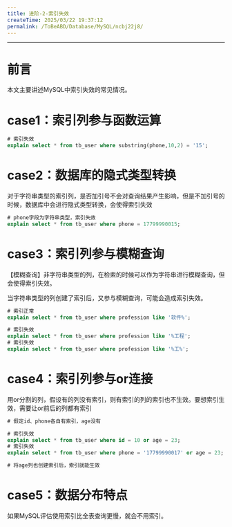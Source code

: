 ```yaml
---
title: 进阶-2-索引失效
createTime: 2025/03/22 19:37:12
permalink: /ToBeABD/Database/MySQL/ncbj22j8/
---
```

---



# 前言

本文主要讲述MySQL中索引失效的常见情况。

# case1：索引列参与函数运算

```sql
# 索引失效
explain select * from tb_user where substring(phone,10,2) = '15';
```

# case2：数据库的隐式类型转换

对于字符串类型的索引列，是否加引号不会对查询结果产生影响，但是不加引号的时候，数据库中会进行隐式类型转换，会使得索引失效

```sql
# phone字段为字符串类型，索引失效
explain select * from tb_user where phone = 17799990015;
```

# case3：索引列参与模糊查询

【模糊查询】非字符串类型的列，在检索的时候可以作为字符串进行模糊查询，但会使得索引失效。

当字符串类型的列创建了索引后，又参与模糊查询，可能会造成索引失效。

```sql
# 索引正常
explain select * from tb_user where profession like '软件%';

# 索引失效
explain select * from tb_user where profession like '%工程';
# 索引失效
explain select * from tb_user where profession like '%工%';
```

# case4：索引列参与or连接

用or分割的列，假设有的列没有索引，则有索引的列的索引也不生效。要想索引生效，需要让or前后的列都有索引

```sql
# 假定id、phone各自有索引，age没有

# 索引失效
explain select * from tb_user where id = 10 or age = 23;
# 索引失效
explain select * from tb_user where phone = '17799990017' or age = 23;

# 将age列也创建索引后，索引就能生效
```

# case5：数据分布特点

如果MySQL评估使用索引比全表查询更慢，就会不用索引。
